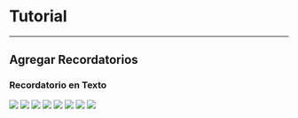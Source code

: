 # Tutorial
---
## Agregar Recordatorios

### Recordatorio en Texto

![](Image/addReminder/addTextReminder_1.png)
![](Image/addReminder/addTextReminder_2.png)
![](Image/addReminder/addTextReminder_3.png)
![](Image/addReminder/addTextReminder_4.png)
![](Image/addReminder/addTextReminder_5.png)
![](Image/addReminder/addTextReminder_6.png)
![](Image/addReminder/addTextReminder_7.png)
![](Image/addReminder/addTextReminder_8.png)
